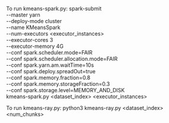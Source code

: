To run kmeans-spark.py:
spark-submit \
  --master yarn \
  --deploy-mode cluster \
  --name KMeansSpark \
  --num-executors <executor_instances> \
  --executor-cores 3\
  --executor-memory 4G \
  --conf spark.scheduler.mode=FAIR \
  --conf spark.scheduler.allocation.mode=FAIR \
  --conf spark.yarn.am.waitTime=10s \
  --conf spark.deploy.spreadOut=true \
  --conf spark.memory.fraction=0.8 \
  --conf spark.memory.storageFraction=0.3 \
  --conf spark.storage.level=MEMORY_AND_DISK \
  kmeans-spark.py <dataset_index> <executor_instances>

To run kmeans-ray.py: python3 kmeans-ray.py <dataset_index> <num_chunks>
